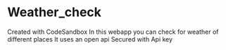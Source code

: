 # Weather_check
Created with CodeSandbox
In this webapp you can check for weather of different places
It uses an open api Secured with Api key
